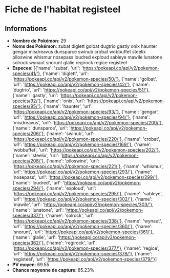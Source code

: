 # Fiche de l'habitat registeel

## Informations
- **Nombre de Pokémon**: 29
- **Noms des Pokémon**: 
zubat
diglett
golbat
dugtrio
gastly
onix
haunter
gengar
misdreavus
dunsparce
swinub
crobat
wobbuffet
steelix
piloswine
whismur
nosepass
loudred
exploud
sableye
mawile
lunatone
solrock
wynaut
snorunt
glalie
regirock
regice
registeel
- **Especes**: [{'name': 'zubat', 'url': 'https://pokeapi.co/api/v2/pokemon-species/41/'}, {'name': 'diglett', 'url': 'https://pokeapi.co/api/v2/pokemon-species/50/'}, {'name': 'golbat', 'url': 'https://pokeapi.co/api/v2/pokemon-species/42/'}, {'name': 'dugtrio', 'url': 'https://pokeapi.co/api/v2/pokemon-species/51/'}, {'name': 'gastly', 'url': 'https://pokeapi.co/api/v2/pokemon-species/92/'}, {'name': 'onix', 'url': 'https://pokeapi.co/api/v2/pokemon-species/95/'}, {'name': 'haunter', 'url': 'https://pokeapi.co/api/v2/pokemon-species/93/'}, {'name': 'gengar', 'url': 'https://pokeapi.co/api/v2/pokemon-species/94/'}, {'name': 'misdreavus', 'url': 'https://pokeapi.co/api/v2/pokemon-species/200/'}, {'name': 'dunsparce', 'url': 'https://pokeapi.co/api/v2/pokemon-species/206/'}, {'name': 'swinub', 'url': 'https://pokeapi.co/api/v2/pokemon-species/220/'}, {'name': 'crobat', 'url': 'https://pokeapi.co/api/v2/pokemon-species/169/'}, {'name': 'wobbuffet', 'url': 'https://pokeapi.co/api/v2/pokemon-species/202/'}, {'name': 'steelix', 'url': 'https://pokeapi.co/api/v2/pokemon-species/208/'}, {'name': 'piloswine', 'url': 'https://pokeapi.co/api/v2/pokemon-species/221/'}, {'name': 'whismur', 'url': 'https://pokeapi.co/api/v2/pokemon-species/293/'}, {'name': 'nosepass', 'url': 'https://pokeapi.co/api/v2/pokemon-species/299/'}, {'name': 'loudred', 'url': 'https://pokeapi.co/api/v2/pokemon-species/294/'}, {'name': 'exploud', 'url': 'https://pokeapi.co/api/v2/pokemon-species/295/'}, {'name': 'sableye', 'url': 'https://pokeapi.co/api/v2/pokemon-species/302/'}, {'name': 'mawile', 'url': 'https://pokeapi.co/api/v2/pokemon-species/303/'}, {'name': 'lunatone', 'url': 'https://pokeapi.co/api/v2/pokemon-species/337/'}, {'name': 'solrock', 'url': 'https://pokeapi.co/api/v2/pokemon-species/338/'}, {'name': 'wynaut', 'url': 'https://pokeapi.co/api/v2/pokemon-species/360/'}, {'name': 'snorunt', 'url': 'https://pokeapi.co/api/v2/pokemon-species/361/'}, {'name': 'glalie', 'url': 'https://pokeapi.co/api/v2/pokemon-species/362/'}, {'name': 'regirock', 'url': 'https://pokeapi.co/api/v2/pokemon-species/377/'}, {'name': 'regice', 'url': 'https://pokeapi.co/api/v2/pokemon-species/378/'}, {'name': 'registeel', 'url': 'https://pokeapi.co/api/v2/pokemon-species/379/'}]
- **PV moyen**: 69.55
- **Chance moyenne de capture**: 85.23%

